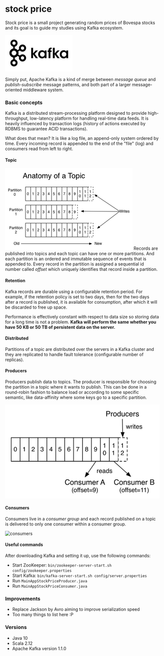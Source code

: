 # stock price
Stock price is a small project generating random prices of Bovespa stocks and its goal is to guide my studies using Kafka ecosystem. 

![kafka logo](images/kafka-logo.jpg)

Simply put, Apache Kafka is a kind of merge between *message queue* and *publish-subscribe* message patterns, and both part of a larger message-oriented middleware system. 

### Basic concepts
Kafka is a distributed stream-processing platform designed to provide high-throughput, low-latency platform for handling real-time data feeds. 
It is heavily influenced by transaction logs (history of actions executed by RDBMS to guarantee ACID transactions).

What does that mean?
It is like a log file, an append-only system ordered by time. Every incoming record is appended to the end of the "file" (log) and consumers read from left to right.

#### Topic
![kafka logo](images/topic.png) Records are published into topics and each topic can have one or more partitions. And each partition is an ordered and immutable sequence of events that is appended to.
Every record in the partition is assigned a sequential id number called *offset* which uniquely identifies that record inside a partition.

#### Retention
Kafka records are durable using a configurable retention period. 
For example, if the retention policy is set to two days, then for the two days after a record is published, it is available for consumption, after which it will be discarded to free up space. 

Performance is effectively constant with respect to data size so storing data for a long time is not a problem. **Kafka will perform the same whether you have 50 KB or 50 TB of persistent data on the server.**

#### Distributed
Partitions of a topic are distributed over the servers in a Kafka cluster and they are replicated to handle fault tolerance (configurable number of replicas).

#### Producers
Producers publish data to topics. The producer is responsible for choosing the partition in a topic where it wants to publish. This can be done in a round-robin fashion to balance load or according to some specific semantic, like data-affinity where some keys go to a specific partition.

![kafka logo](images/producer-consumers.png)

#### Consumers
Consumers live in a *consumer group* and each record published on a topic is delivered to only one consumer within a consumer group.

![consumers](https://kafka.apache.org/11/images/consumer-groups.png "Consumer groups")


#### Useful commands
After downloading Kafka and setting it up, use the following commands:

* Start ZooKeeper: 
  `bin/zookeeper-server-start.sh config/zookeeper.properties`
* Start Kafka:
  `bin/kafka-server-start.sh config/server.properties`
* Run `MainAppStockPriceProducer.java`
* Run `MainAppStockPriceConsumer.java`

### Improvements
- Replace Jackson by Avro aiming to improve serialization speed
- Too many things to list here :P

### Versions
- Java 10
- Scala 2.12
- Apache Kafka version 1.1.0

